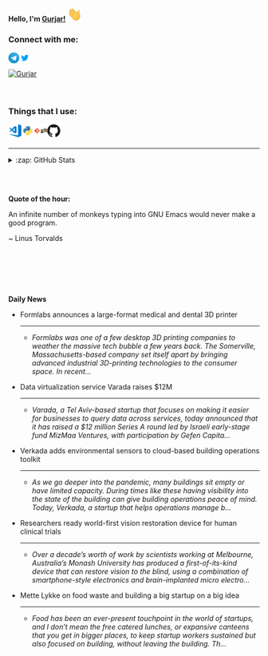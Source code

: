 #### Hello, I'm [Gurjar!](https://GurjarKing.github.io) <img src="https://raw.githubusercontent.com/ABSphreak/ABSphreak/master/gifs/Hi.gif" width="30px"></h2>


### Connect with me:

[<img align="left" alt="Gurjar | Telegram" width="22px" src="https://raw.githubusercontent.com/github/explore/80688e429a7d4ef2fca1e82350fe8e3517d3494d/topics/telegram/telegram.png" />][Telegram]
[<img align="left" alt="Gurjar | Twitter" width="22px" src="https://raw.githubusercontent.com/github/explore/80688e429a7d4ef2fca1e82350fe8e3517d3494d/topics/twitter/twitter.png" />][Twitter]
<br >
<br >
<a href="https://github.com/GurjarKing"><img src="https://komarev.com/ghpvc/?username=GurjarKing" alt="Gurjar" /></a> <br />
<br />
<br />
<!-- <br >

![](https://visitor-badge.glitch.me/badge?page_id=GurjarKing)

<br /> -->

### Things that I use:

[<img align="left" alt="Visual Studio Code" width="26px" src="https://raw.githubusercontent.com/github/explore/80688e429a7d4ef2fca1e82350fe8e3517d3494d/topics/visual-studio-code/visual-studio-code.png" />][VSCode]
[<img align="left" alt="Python" width="26px" src="https://raw.githubusercontent.com/github/explore/80688e429a7d4ef2fca1e82350fe8e3517d3494d/topics/python/python.png" />][Python]
[<img align="left" alt="Git" width="26px" src="https://raw.githubusercontent.com/github/explore/80688e429a7d4ef2fca1e82350fe8e3517d3494d/topics/git/git.png" />][Git]
[<img align="left" alt="GitHub" width="26px" src="https://raw.githubusercontent.com/github/explore/78df643247d429f6cc873026c0622819ad797942/topics/github/github.png" />][Github]

<br />
<br />

---
<details>
  <summary>:zap: GitHub Stats</summary>

<img align="left" alt="Gurjar's Github Stats" src="https://github-readme-stats.vercel.app/api?username=GurjarKing&show_icons=true&hide_border=true&count_private=true&include_all_commit=true&theme=algolia" />

</details>

<!-- ### 🔔 My latest tweet
<a href="https://twitter.com/Gurjar_King43" target="_blank">
	<img src="https://github.com/GurjarKing/GurjarKing/raw/master/tweet.png" width="70%" align="center" alt="Click to view on Twitter" title="My latest tweet, as an image"/>
</a> -->
<br>

<pre>

</pre>

**Quote of the hour:**

An infinite number of monkeys typing into GNU Emacs would never make a good program.

~ Linus Torvalds
<pre>

</pre>
<br>
<pre>


</pre>
<strong>Daily News</strong>
  
  - Formlabs announces a large-format medical and dental 3D printer
     <hr/>
     
      - *Formlabs was one of a few desktop 3D printing companies to weather the massive tech bubble a few years back. The Somerville, Massachusetts-based company set itself apart by bringing advanced industrial 3D-printing technologies to the consumer space. In recent…*
     
  - Data virtualization service Varada raises $12M
      <hr/>
      
      - *Varada, a Tel Aviv-based startup that focuses on making it easier for businesses to query data across services, today announced that it has raised a $12 million Series A round led by Israeli early-stage fund MizMaa Ventures, with participation by Gefen Capita…*
      
  - Verkada adds environmental sensors to cloud-based building operations toolkit
      <hr/>
      
      - *As we go deeper into the pandemic, many buildings sit empty or have limited capacity. During times like these having visibility into the state of the building can give building operations peace of mind. Today, Verkada, a startup that helps operations manage b…*
      
  - Researchers ready world-first vision restoration device for human clinical trials
      <hr/>
      
      - *Over a decade’s worth of work by scientists working at Melbourne, Australia’s Monash University has produced a first-of-its-kind device that can restore vision to the blind, using a combination of smartphone-style electronics and brain-implanted micro electro…*
       
  - Mette Lykke on food waste and building a big startup on a big idea
      <hr/>
       
       - *Food has been an ever-present touchpoint in the world of startups, and I don’t mean the free catered lunches, or expansive canteens that you get in bigger places, to keep startup workers sustained but also focused on building, without leaving the building. Th…*
      

<br />

[VSCode]: https://code.visualstudio.com/
[Python]: https://www.python.org/
[Git]: https://git-scm.com/
[Github]: https://github.com/
[Telegram]: https://t.me/Gurjar_King/
[Twitter]: https://twitter.com/Gurjar_King43/

